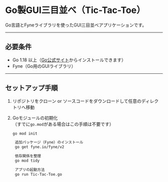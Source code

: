 # Go製GUI三目並べ（Tic-Tac-Toe）

Go言語とFyneライブラリを使ったGUI三目並べアプリケーションです。

---

## 必要条件

- Go 1.18 以上（[Go公式サイト](https://go.dev/dl/)からインストールできます）
- Fyne（Go用のGUIライブラリ）

---

## セットアップ手順

1. リポジトリをクローン or ソースコードをダウンロードして任意のディレクトリへ移動

2. Goモジュールの初期化  
   （すでに`go.mod`がある場合はこの手順は不要です）

   ```bash
   go mod init 

    追加パッケージ（Fyne）のインストール
    go get fyne.io/fyne/v2

    依存関係を整理
    go mod tidy

    アプリの起動方法
    go run Tic-Tac-Toe.go

